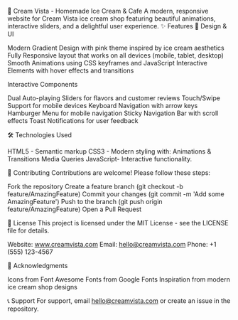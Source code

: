 🍦 Cream Vista - Homemade Ice Cream & Cafe
A modern, responsive website for Cream Vista ice cream shop featuring beautiful animations, interactive sliders, and a delightful user experience.
✨ Features
🎨 Design & UI

Modern Gradient Design with pink theme inspired by ice cream aesthetics
Fully Responsive layout that works on all devices (mobile, tablet, desktop)
Smooth Animations using CSS keyframes and JavaScript
Interactive Elements with hover effects and transitions

 Interactive Components

Dual Auto-playing Sliders for flavors and customer reviews
Touch/Swipe Support for mobile devices
Keyboard Navigation with arrow keys
Hamburger Menu for mobile navigation
Sticky Navigation Bar with scroll effects
Toast Notifications for user feedback

🛠️ Technologies Used

HTML5 - Semantic markup
CSS3 - Modern styling with:
Animations & Transitions
Media Queries
JavaScript- Interactive functionality.

🤝 Contributing
Contributions are welcome! Please follow these steps:

Fork the repository
Create a feature branch (git checkout -b feature/AmazingFeature)
Commit your changes (git commit -m 'Add some AmazingFeature')
Push to the branch (git push origin feature/AmazingFeature)
Open a Pull Request

📝 License
This project is licensed under the MIT License - see the LICENSE file for details.


Website: www.creamvista.com
Email: hello@creamvista.com
Phone: +1 (555) 123-4567

🙏 Acknowledgments

Icons from Font Awesome
Fonts from Google Fonts
Inspiration from modern ice cream shop designs

📞 Support
For support, email hello@creamvista.com or create an issue in the repository.
